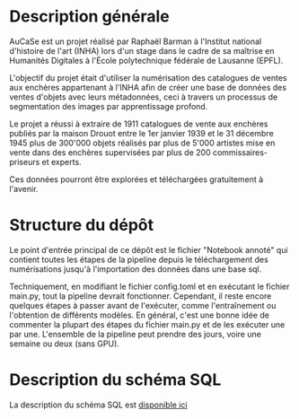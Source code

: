 # Description générale

AuCaSe est un projet réalisé par Raphaël Barman à l'Institut national d'histoire de l'art (INHA) lors d'un stage dans le cadre de sa maîtrise en Humanités Digitales à l'École polytechnique fédérale de Lausanne (EPFL).

L'objectif du projet était d'utiliser la numérisation des catalogues de ventes aux enchères appartenant à l'INHA afin de créer une base de données des ventes d'objets avec leurs métadonnées, ceci à travers un processus de segmentation des images par apprentissage profond.

Le projet a réussi à extraire de 1911 catalogues de vente aux enchères publiés par la maison Drouot entre le 1er janvier 1939 et le 31 décembre 1945 plus de 300'000 objets réalisés par plus de 5'000 artistes mise en vente dans des enchères supervisées par plus de 200 commissaires-priseurs et experts.

Ces données pourront être explorées et téléchargées gratuitement à l'avenir.

# Structure du dépôt

Le point d'entrée principal de ce dépôt est le fichier "Notebook annoté" qui contient toutes les étapes de la pipeline depuis le téléchargement des numérisations jusqu'à l'importation des données dans une base sql.

Techniquement, en modifiant le fichier config.toml et en exécutant le fichier main.py, tout la pipeline devrait fonctionner. Cependant, il reste encore quelques étapes à passer avant de l'exécuter, comme l'entraînement ou l'obtention de différents modèles. En général, c'est une bonne idée de commenter la plupart des étapes du fichier main.py et de les exécuter une par une. L'ensemble de la pipeline peut prendre des jours, voire une semaine ou deux (sans GPU).

# Description du schéma SQL
La description du schéma SQL est [disponible ici](https://github.com/sriak/aucase-inha/blob/master/description_schema_sql.md)
